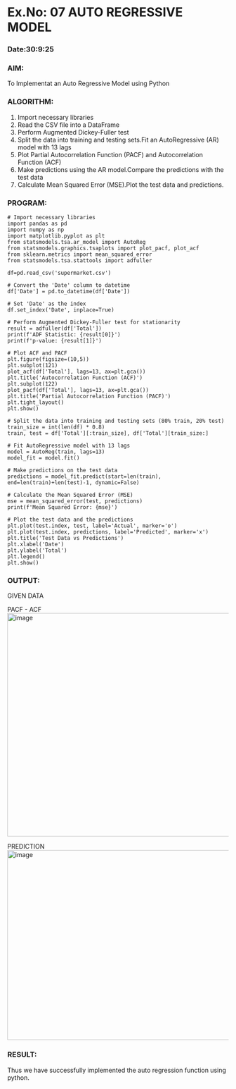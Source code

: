 # Ex.No: 07                                       AUTO REGRESSIVE MODEL
### Date:30:9:25

### AIM:
To Implementat an Auto Regressive Model using Python
### ALGORITHM:
1. Import necessary libraries
2. Read the CSV file into a DataFrame
3. Perform Augmented Dickey-Fuller test
4. Split the data into training and testing sets.Fit an AutoRegressive (AR) model with 13 lags
5. Plot Partial Autocorrelation Function (PACF) and Autocorrelation Function (ACF)
6. Make predictions using the AR model.Compare the predictions with the test data
7. Calculate Mean Squared Error (MSE).Plot the test data and predictions.
### PROGRAM:
```
# Import necessary libraries
import pandas as pd
import numpy as np
import matplotlib.pyplot as plt
from statsmodels.tsa.ar_model import AutoReg
from statsmodels.graphics.tsaplots import plot_pacf, plot_acf
from sklearn.metrics import mean_squared_error
from statsmodels.tsa.stattools import adfuller

df=pd.read_csv('supermarket.csv')

# Convert the 'Date' column to datetime
df['Date'] = pd.to_datetime(df['Date'])

# Set 'Date' as the index
df.set_index('Date', inplace=True)

# Perform Augmented Dickey-Fuller test for stationarity
result = adfuller(df['Total'])
print(f'ADF Statistic: {result[0]}')
print(f'p-value: {result[1]}')

# Plot ACF and PACF
plt.figure(figsize=(10,5))
plt.subplot(121)
plot_acf(df['Total'], lags=13, ax=plt.gca())
plt.title('Autocorrelation Function (ACF)')
plt.subplot(122)
plot_pacf(df['Total'], lags=13, ax=plt.gca())
plt.title('Partial Autocorrelation Function (PACF)')
plt.tight_layout()
plt.show()

# Split the data into training and testing sets (80% train, 20% test)
train_size = int(len(df) * 0.8)
train, test = df['Total'][:train_size], df['Total'][train_size:]

# Fit AutoRegressive model with 13 lags
model = AutoReg(train, lags=13)
model_fit = model.fit()

# Make predictions on the test data
predictions = model_fit.predict(start=len(train), end=len(train)+len(test)-1, dynamic=False)

# Calculate the Mean Squared Error (MSE)
mse = mean_squared_error(test, predictions)
print(f'Mean Squared Error: {mse}')

# Plot the test data and the predictions
plt.plot(test.index, test, label='Actual', marker='o')
plt.plot(test.index, predictions, label='Predicted', marker='x')
plt.title('Test Data vs Predictions')
plt.xlabel('Date')
plt.ylabel('Total')
plt.legend()
plt.show()
```
### OUTPUT:

GIVEN DATA

PACF - ACF
<img width="1007" height="507" alt="image" src="https://github.com/user-attachments/assets/f71f9b6d-7802-4965-aaa2-c8bb76aa5912" />


PREDICTION
<img width="653" height="431" alt="image" src="https://github.com/user-attachments/assets/3eea1e2b-96a7-4747-b5be-0f7368e4cfe5" />


### RESULT:
Thus we have successfully implemented the auto regression function using python.
